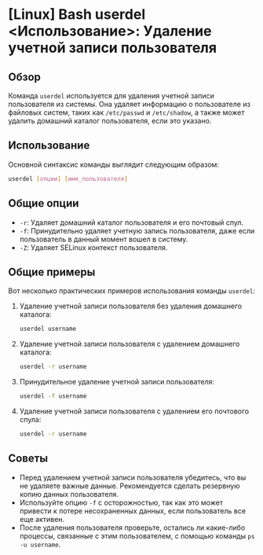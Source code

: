 # [Linux] Bash userdel <Использование>: Удаление учетной записи пользователя

## Обзор
Команда `userdel` используется для удаления учетной записи пользователя из системы. Она удаляет информацию о пользователе из файловых систем, таких как `/etc/passwd` и `/etc/shadow`, а также может удалить домашний каталог пользователя, если это указано.

## Использование
Основной синтаксис команды выглядит следующим образом:

```bash
userdel [опции] [имя_пользователя]
```

## Общие опции
- `-r`: Удаляет домашний каталог пользователя и его почтовый спул.
- `-f`: Принудительно удаляет учетную запись пользователя, даже если пользователь в данный момент вошел в систему.
- `-Z`: Удаляет SELinux контекст пользователя.

## Общие примеры
Вот несколько практических примеров использования команды `userdel`:

1. Удаление учетной записи пользователя без удаления домашнего каталога:
   ```bash
   userdel username
   ```

2. Удаление учетной записи пользователя с удалением домашнего каталога:
   ```bash
   userdel -r username
   ```

3. Принудительное удаление учетной записи пользователя:
   ```bash
   userdel -f username
   ```

4. Удаление учетной записи пользователя с удалением его почтового спула:
   ```bash
   userdel -r username
   ```

## Советы
- Перед удалением учетной записи пользователя убедитесь, что вы не удаляете важные данные. Рекомендуется сделать резервную копию данных пользователя.
- Используйте опцию `-f` с осторожностью, так как это может привести к потере несохраненных данных, если пользователь все еще активен.
- После удаления пользователя проверьте, остались ли какие-либо процессы, связанные с этим пользователем, с помощью команды `ps -u username`.